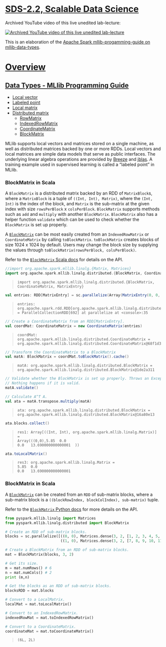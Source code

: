 [SDS-2.2, Scalable Data Science](https://lamastex.github.io/scalable-data-science/sds/2/2/)
===========================================================================================

Archived YouTube video of this live unedited lab-lecture:

[![Archived YouTube video of this live unedited lab-lecture](http://img.youtube.com/vi/1NICbbECaC0/0.jpg)](https://www.youtube.com/embed/1NICbbECaC0?start=2285&end=2880&autoplay=1)

This is an elaboration of the [Apache Spark mllib-progamming-guide on mllib-data-types](http://spark.apache.org/docs/latest/mllib-data-types.html).

[Overview](/#workspace/scalable-data-science/xtraResources/ProgGuides2_2/MLlibProgrammingGuide/000_MLlibProgGuide)
==================================================================================================================

[Data Types - MLlib Programming Guide](/#workspace/scalable-data-science/xtraResources/ProgGuides2_2/MLlibProgrammingGuide/dataTypes/000_dataTypesProgGuide)
------------------------------------------------------------------------------------------------------------------------------------------------------------

-   [Local vector](http://spark.apache.org/docs/latest/mllib-data-types.html#local-vector)
-   [Labeled point](http://spark.apache.org/docs/latest/mllib-data-types.html#labeled-point)
-   [Local matrix](http://spark.apache.org/docs/latest/mllib-data-types.html#local-matrix)
-   [Distributed matrix](http://spark.apache.org/docs/latest/mllib-data-types.html#distributed-matrix)
    -   [RowMatrix](http://spark.apache.org/docs/latest/mllib-data-types.html#rowmatrix)
    -   [IndexedRowMatrix](http://spark.apache.org/docs/latest/mllib-data-types.html#indexedrowmatrix)
    -   [CoordinateMatrix](http://spark.apache.org/docs/latest/mllib-data-types.html#coordinatematrix)
    -   [BlockMatrix](http://spark.apache.org/docs/latest/mllib-data-types.html#blockmatrix)

MLlib supports local vectors and matrices stored on a single machine, as
well as distributed matrices backed by one or more RDDs. Local vectors
and local matrices are simple data models that serve as public
interfaces. The underlying linear algebra operations are provided by
[Breeze](http://www.scalanlp.org/) and [jblas](http://jblas.org/). A
training example used in supervised learning is called a “labeled point”
in MLlib.

### BlockMatrix in Scala

A `BlockMatrix` is a distributed matrix backed by an RDD of
`MatrixBlock`s, where a `MatrixBlock` is a tuple of
`((Int, Int), Matrix)`, where the `(Int, Int)` is the index of the
block, and `Matrix` is the sub-matrix at the given index with size
`rowsPerBlock` x `colsPerBlock`. `BlockMatrix` supports methods such as
`add` and `multiply` with another `BlockMatrix`. `BlockMatrix` also has
a helper function `validate` which can be used to check whether the
`BlockMatrix` is set up properly.

A [`BlockMatrix`](http://spark.apache.org/docs/latest/api/scala/index.html#org.apache.spark.mllib.linalg.distributed.BlockMatrix)
can be most easily created from an `IndexedRowMatrix` or
`CoordinateMatrix` by calling `toBlockMatrix`. `toBlockMatrix` creates
blocks of size 1024 x 1024 by default. Users may change the block size
by supplying the values through
`toBlockMatrix(rowsPerBlock, colsPerBlock)`.

Refer to the [`BlockMatrix` Scala docs](http://spark.apache.org/docs/latest/api/scala/index.html#org.apache.spark.mllib.linalg.distributed.BlockMatrix)
for details on the API.

``` scala
//import org.apache.spark.mllib.linalg.{Matrix, Matrices}
import org.apache.spark.mllib.linalg.distributed.{BlockMatrix, CoordinateMatrix, MatrixEntry}
```

>     import org.apache.spark.mllib.linalg.distributed.{BlockMatrix, CoordinateMatrix, MatrixEntry}

``` scala
val entries: RDD[MatrixEntry] = sc.parallelize(Array(MatrixEntry(0, 0, 1.2), MatrixEntry(1, 0, 2.1), MatrixEntry(6, 1, 3.7))) // an RDD of matrix entries
```

>     entries: org.apache.spark.rdd.RDD[org.apache.spark.mllib.linalg.distributed.MatrixEntry] = ParallelCollectionRDD[692] at parallelize at <console>:35

``` scala
// Create a CoordinateMatrix from an RDD[MatrixEntry].
val coordMat: CoordinateMatrix = new CoordinateMatrix(entries)
```

>     coordMat: org.apache.spark.mllib.linalg.distributed.CoordinateMatrix = org.apache.spark.mllib.linalg.distributed.CoordinateMatrix@68f1d303

``` scala
// Transform the CoordinateMatrix to a BlockMatrix
val matA: BlockMatrix = coordMat.toBlockMatrix().cache()
```

>     matA: org.apache.spark.mllib.linalg.distributed.BlockMatrix = org.apache.spark.mllib.linalg.distributed.BlockMatrix@1de2a311

``` scala
// Validate whether the BlockMatrix is set up properly. Throws an Exception when it is not valid.
// Nothing happens if it is valid.
matA.validate()
```

``` scala
// Calculate A^T A.
val ata = matA.transpose.multiply(matA)
```

>     ata: org.apache.spark.mllib.linalg.distributed.BlockMatrix = org.apache.spark.mllib.linalg.distributed.BlockMatrix@16a80e13

``` scala
ata.blocks.collect()
```

>     res1: Array[((Int, Int), org.apache.spark.mllib.linalg.Matrix)] = 
>     Array(((0,0),5.85  0.0                 
>     0.0   13.690000000000001  ))

``` scala
ata.toLocalMatrix()
```

>     res3: org.apache.spark.mllib.linalg.Matrix = 
>     5.85  0.0                 
>     0.0   13.690000000000001  

### BlockMatrix in Scala

A [`BlockMatrix`](http://spark.apache.org/docs/latest/api/python/pyspark.mllib.html#pyspark.mllib.linalg.distributed.BlockMatrix)
can be created from an `RDD` of sub-matrix blocks, where a sub-matrix
block is a `((blockRowIndex, blockColIndex), sub-matrix)` tuple.

Refer to the [`BlockMatrix` Python docs](http://spark.apache.org/docs/latest/api/python/pyspark.mllib.html#pyspark.mllib.linalg.distributed.BlockMatrix)
for more details on the API.

``` python
from pyspark.mllib.linalg import Matrices
from pyspark.mllib.linalg.distributed import BlockMatrix

# Create an RDD of sub-matrix blocks.
blocks = sc.parallelize([((0, 0), Matrices.dense(3, 2, [1, 2, 3, 4, 5, 6])),
                         ((1, 0), Matrices.dense(3, 2, [7, 8, 9, 10, 11, 12]))])

# Create a BlockMatrix from an RDD of sub-matrix blocks.
mat = BlockMatrix(blocks, 3, 2)

# Get its size.
m = mat.numRows() # 6
n = mat.numCols() # 2
print (m,n)

# Get the blocks as an RDD of sub-matrix blocks.
blocksRDD = mat.blocks

# Convert to a LocalMatrix.
localMat = mat.toLocalMatrix()

# Convert to an IndexedRowMatrix.
indexedRowMat = mat.toIndexedRowMatrix()

# Convert to a CoordinateMatrix.
coordinateMat = mat.toCoordinateMatrix()
```

>     (6L, 2L)